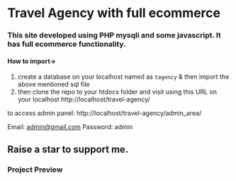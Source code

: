 # Travel Agency with full ecommerce

### This site developed using PHP mysqli and some javascript. It has full ecommerce functionality.

#### How to import->
  1. create a database on your localhost named as `tagency` & then import the above mentioned sql file
  2. then clone the repo to your htdocs folder and visit using this URL on your localhost http://localhost/travel-agency/


to access admin panel:
http://localhost/travel-agency/admin_area/


Email: admin@gmail.com
Password: admin


## Raise a star to support me.

### Project Preview
